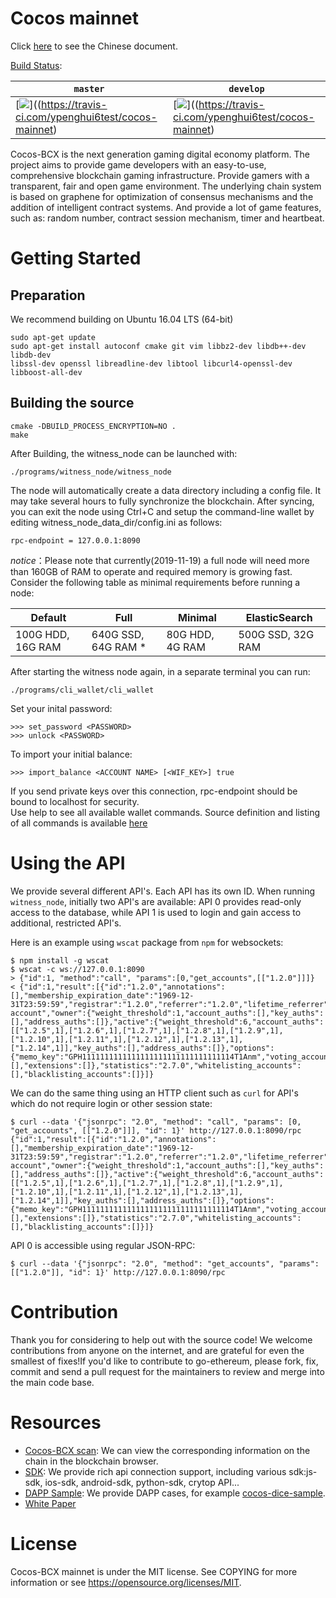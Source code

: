 Cocos mainnet    
==============  

Click [here](https://github.com/Cocos-BCX/cocos_mainnet/blob/master/README_CN.md) to see the Chinese document.  

[Build Status](https://travis-ci.com/ypenghui6test/cocos-mainnet/branches):

`master` | `develop` 
 --- | --- 
 [![](https://travis-ci.com/ypenghui6test/cocos-mainnet.svg?branch=master)]((https://travis-ci.com/ypenghui6test/cocos-mainnet) | [![](https://travis-ci.com/ypenghui6test/cocos-mainnet.svg?branch=develop)]((https://travis-ci.com/ypenghui6test/cocos-mainnet) | [![]


Cocos-BCX is the next generation gaming digital economy platform. The project aims to provide game developers with an easy-to-use, comprehensive blockchain gaming infrastructure. Provide gamers with a transparent, fair and open game environment. The underlying chain system is based on graphene for optimization of consensus mechanisms and the addition of intelligent contract systems. And provide a lot of game features, such as: random number, contract session mechanism, timer and heartbeat.  


# Getting Started  
## Preparation  

We recommend building on Ubuntu 16.04 LTS (64-bit)
```  
sudo apt-get update
sudo apt-get install autoconf cmake git vim libbz2-dev libdb++-dev libdb-dev
libssl-dev openssl libreadline-dev libtool libcurl4-openssl-dev libboost-all-dev
```  


## Building the source  
```  
cmake -DBUILD_PROCESS_ENCRYPTION=NO .  
make  
```  

After Building, the witness_node can be launched with:
```  
./programs/witness_node/witness_node  
```  

The node will automatically create a data directory including a config file. It may take several hours to fully synchronize the blockchain. After syncing, you can exit the node using Ctrl+C and setup the command-line wallet by editing witness_node_data_dir/config.ini as follows:

```  
rpc-endpoint = 127.0.0.1:8090  
```  

*notice*：Please note that currently(2019-11-19) a full node will need more than 160GB of RAM to operate and required memory is growing fast. Consider the following table as minimal requirements before running a node:

| Default | Full | Minimal  | ElasticSearch 
| --- | --- | --- | ---
| 100G HDD, 16G RAM | 640G SSD, 64G RAM * | 80G HDD, 4G RAM | 500G SSD, 32G RAM

After starting the witness node again, in a separate terminal you can run:  

```  
./programs/cli_wallet/cli_wallet  
```  
Set your inital password:  

```  
>>> set_password <PASSWORD>  
>>> unlock <PASSWORD>  
```  

To import your initial balance:

```  
>>> import_balance <ACCOUNT NAME> [<WIF_KEY>] true  
```  

If you send private keys over this connection, rpc-endpoint should be bound to localhost for security.  
Use help to see all available wallet commands. Source definition and listing of all commands is available [here](https://cn-dev.cocosbcx.io/docs/22-cli_wallet)  

# Using the API  

We provide several different API's.  Each API has its own ID.
When running `witness_node`, initially two API's are available:
API 0 provides read-only access to the database, while API 1 is
used to login and gain access to additional, restricted API's.

Here is an example using `wscat` package from `npm` for websockets:

    $ npm install -g wscat
    $ wscat -c ws://127.0.0.1:8090
    > {"id":1, "method":"call", "params":[0,"get_accounts",[["1.2.0"]]]}
    < {"id":1,"result":[{"id":"1.2.0","annotations":[],"membership_expiration_date":"1969-12-31T23:59:59","registrar":"1.2.0","referrer":"1.2.0","lifetime_referrer":"1.2.0","network_fee_percentage":2000,"lifetime_referrer_fee_percentage":8000,"referrer_rewards_percentage":0,"name":"committee-account","owner":{"weight_threshold":1,"account_auths":[],"key_auths":[],"address_auths":[]},"active":{"weight_threshold":6,"account_auths":[["1.2.5",1],["1.2.6",1],["1.2.7",1],["1.2.8",1],["1.2.9",1],["1.2.10",1],["1.2.11",1],["1.2.12",1],["1.2.13",1],["1.2.14",1]],"key_auths":[],"address_auths":[]},"options":{"memo_key":"GPH1111111111111111111111111111111114T1Anm","voting_account":"1.2.0","num_witness":0,"num_committee":0,"votes":[],"extensions":[]},"statistics":"2.7.0","whitelisting_accounts":[],"blacklisting_accounts":[]}]}

We can do the same thing using an HTTP client such as `curl` for API's which do not require login or other session state:

    $ curl --data '{"jsonrpc": "2.0", "method": "call", "params": [0, "get_accounts", [["1.2.0"]]], "id": 1}' http://127.0.0.1:8090/rpc
    {"id":1,"result":[{"id":"1.2.0","annotations":[],"membership_expiration_date":"1969-12-31T23:59:59","registrar":"1.2.0","referrer":"1.2.0","lifetime_referrer":"1.2.0","network_fee_percentage":2000,"lifetime_referrer_fee_percentage":8000,"referrer_rewards_percentage":0,"name":"committee-account","owner":{"weight_threshold":1,"account_auths":[],"key_auths":[],"address_auths":[]},"active":{"weight_threshold":6,"account_auths":[["1.2.5",1],["1.2.6",1],["1.2.7",1],["1.2.8",1],["1.2.9",1],["1.2.10",1],["1.2.11",1],["1.2.12",1],["1.2.13",1],["1.2.14",1]],"key_auths":[],"address_auths":[]},"options":{"memo_key":"GPH1111111111111111111111111111111114T1Anm","voting_account":"1.2.0","num_witness":0,"num_committee":0,"votes":[],"extensions":[]},"statistics":"2.7.0","whitelisting_accounts":[],"blacklisting_accounts":[]}]}

API 0 is accessible using regular JSON-RPC:

    $ curl --data '{"jsonrpc": "2.0", "method": "get_accounts", "params": [["1.2.0"]], "id": 1}' http://127.0.0.1:8090/rpc  


# Contribution    
Thank you for considering to help out with the source code! We welcome contributions from anyone on the internet, and are grateful for even the smallest of fixes!If you'd like to contribute to go-ethereum, please fork, fix, commit and send a pull request for the maintainers to review and merge into the main code base.  

# Resources  
* [Cocos-BCX scan](https://www.cocosabc.com/): We can view the corresponding information on the chain in the blockchain browser.
* [SDK](https://cn-dev.cocosbcx.io/docs/711): We provide rich api connection support, including various sdk:js-sdk, ios-sdk, android-sdk, python-sdk, crytop API...  
* [DAPP Sample](https://cn-dev.cocosbcx.io/docs/81-%E6%8A%BD%E5%A5%96%E7%A4%BA%E4%BE%8B): We provide DAPP cases, for example [cocos-dice-sample](https://github.com/Cocos-BCX/cocos-dice-sample).   
* [White Paper](https://www.cocosbcx.io/static/Whitepaper_zh.pdf)  


# License  
Cocos-BCX mainnet is under the MIT license. See COPYING for more information or see https://opensource.org/licenses/MIT.  
   




